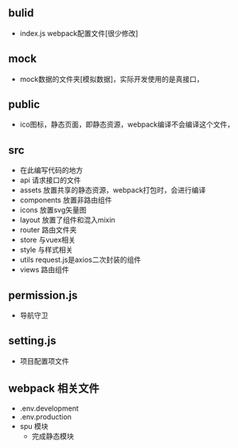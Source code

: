 ## bulid
  - index.js webpack配置文件[很少修改]
## mock
  - mock数据的文件夹[模拟数据]，实际开发使用的是真接口，
## public
  - ico图标，静态页面，即静态资源，webpack编译不会编译这个文件，
## src 
  - 在此编写代码的地方
  - api  请求接口的文件
  - assets 放置共享的静态资源，webpack打包时，会进行编译
  - components 放置非路由组件
  - icons 放置svg矢量图
  - layout 放置了组件和混入mixin
  - router 路由文件夹
  - store 与vuex相关
  - style 与样式相关
  - utils request.js是axios二次封装的组件
  - views 路由组件
## permission.js
  - 导航守卫
## setting.js
  - 项目配置项文件
  
## webpack 相关文件
  - .env.development 
  - .env.production
- spu 模块
  - 完成静态模块
